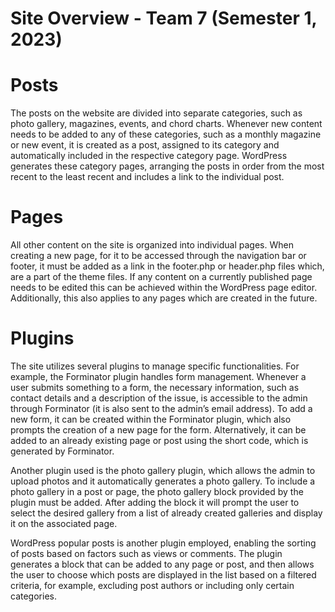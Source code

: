 # Site Overview - Team 7 (Semester 1, 2023)

# Posts
The posts on the website are divided into separate categories, such as photo gallery, magazines, events, and chord charts. Whenever new content needs to be added to any of these categories, such as a monthly magazine or new event, it is created as a post, assigned to its category and automatically included in the respective category page. WordPress generates these category pages, arranging the posts in order from the most recent to the least recent and includes a link to the individual post.

# Pages
All other content on the site is organized into individual pages. When creating a new page, for it to be accessed through the navigation bar or footer, it must be added as a link in the footer.php or header.php files which, are a part of the theme files. If any content on a currently published page needs to be edited this can be achieved within the WordPress page editor. Additionally, this also applies to any pages which are created in the future.

# Plugins
The site utilizes several plugins to manage specific functionalities. For example, the Forminator plugin handles form management. Whenever a user submits something to a form, the necessary information, such as contact details and a description of the issue, is accessible to the admin through Forminator (it is also sent to the admin’s email address). To add a new form, it can be created within the Forminator plugin, which also prompts the creation of a new page for the form. Alternatively, it can be added to an already existing page or post using the short code, which is generated by Forminator.

Another plugin used is the photo gallery plugin, which allows the admin to upload photos and it automatically generates a photo gallery. To include a photo gallery in a post or page, the photo gallery block provided by the plugin must be added. After adding the block it will prompt the user to select the desired gallery from a list of already created galleries and display it on the associated page. 

WordPress popular posts is another plugin employed, enabling the sorting of posts based on factors such as views or comments. The plugin generates a block that can be added to any page or post, and then allows the user to choose which posts are displayed in the list based on a filtered criteria, for example, excluding post authors or including only certain categories.

